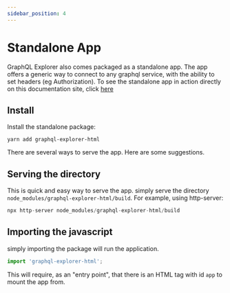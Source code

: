 ```yaml
---
sidebar_position: 4
---
```


# Standalone App

GraphQL Explorer also comes packaged as a standalone app. The app offers a generic way to connect to any graphql service, with the ability to set headers (eg Authorization). To see the standalone app in action directly on this documentation site, click [here](/demo)

## Install

Install the standalone package:

```
yarn add graphql-explorer-html
```

There are several ways to serve the app. Here are some suggestions.

## Serving the directory

This is quick and easy way to serve the app. simply serve the directory `node_modules/graphql-explorer-html/build`. For example, using http-server:

```ts
npx http-server node_modules/graphql-explorer-html/build
```

## Importing the javascript

simply importing the package will run the application.

```ts
import 'graphql-explorer-html';
```

This will require, as an "entry point", that there is an HTML tag with id `app` to mount the app from.
